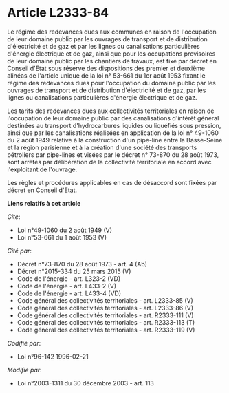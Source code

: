# Article L2333-84

Le régime des redevances dues aux communes en raison de l'occupation de leur domaine public par les ouvrages de transport et
de distribution d'électricité et de gaz et par les lignes ou canalisations particulières d'énergie électrique et de gaz,
ainsi que pour les occupations provisoires de leur domaine public par les chantiers de travaux, est fixé par décret en
Conseil d'Etat sous réserve des dispositions des premier et deuxième alinéas de l'article unique de la loi n° 53-661 du 1er
août 1953 fixant le régime des redevances dues pour l'occupation du domaine public par les ouvrages de transport et de
distribution d'électricité et de gaz, par les lignes ou canalisations particulières d'énergie électrique et de gaz. 

Les tarifs des redevances dues aux collectivités territoriales en raison de l'occupation de leur domaine public par des
canalisations d'intérêt général destinées au transport d'hydrocarbures liquides ou liquéfiés sous pression, ainsi que par les
canalisations réalisées en application de la loi n° 49-1060 du 2 août 1949 relative à la construction d'un pipe-line entre la
Basse-Seine et la région parisienne et à la création d'une société des transports pétroliers par pipe-lines et visées par le
décret n° 73-870 du 28 août 1973, sont arrêtés par délibération de la collectivité territoriale en accord avec l'exploitant
de l'ouvrage. 

Les règles et procédures applicables en cas de désaccord sont fixées par décret en Conseil d'Etat.

**Liens relatifs à cet article**

_Cite_:

  - Loi n°49-1060 du 2 août 1949 (V)
  - Loi n°53-661 du 1 août 1953 (V)

_Cité par_:

  - Décret n°73-870 du 28 août 1973 - art. 4 (Ab)
  - Décret n°2015-334 du 25 mars 2015 (V)
  - Code de l'énergie - art. L323-2 (VD)
  - Code de l'énergie - art. L433-2 (V)
  - Code de l'énergie - art. L433-4 (VD)
  - Code général des collectivités territoriales - art. L2333-85 (V)
  - Code général des collectivités territoriales - art. L2333-86 (V)
  - Code général des collectivités territoriales - art. R2333-111 (V)
  - Code général des collectivités territoriales - art. R2333-113 (T)
  - Code général des collectivités territoriales - art. R2333-119 (V)

_Codifié par_:

  - Loi n°96-142 1996-02-21

_Modifié par_:

  - Loi n°2003-1311 du 30 décembre 2003 - art. 113
